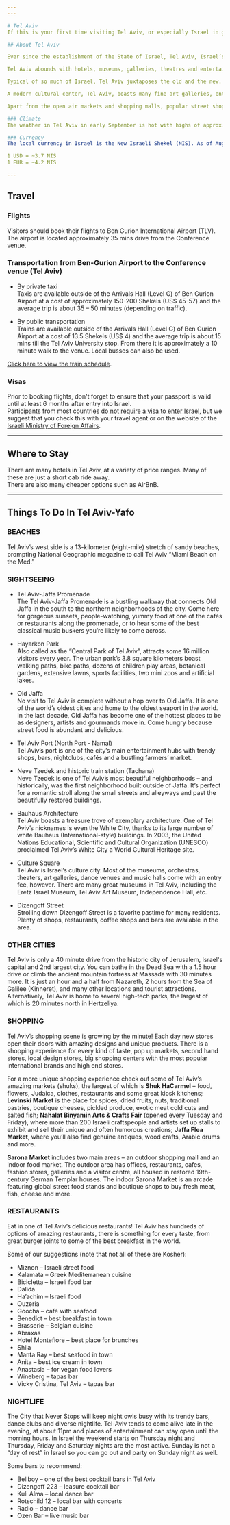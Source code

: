 ```yaml
---
---

# Tel Aviv 
If this is your first time visiting Tel Aviv, or especially Israel in general, you may be interested in some local information. 

## About Tel Aviv  

Ever since the establishment of the State of Israel, Tel Aviv, Israel’s largest city, has served as the financial, entertainment, and cultural center of the country. Founded in 1909 and built on the sand dunes that stretch northward from the old city of Jaffa, Tel Aviv lies on a beautiful beach strip of the Mediterranean.   

Tel Aviv abounds with hotels, museums, galleries, theatres and entertainment venues, markets, shopping malls, restaurants, bars and outdoor cafes, all bustling with nonstop active day and night.   

Typical of so much of Israel, Tel Aviv juxtaposes the old and the new. The old port of Jaffa, with its colorful artists’ quarter and flea market, reflects the special atmosphere of ancient times, while the modern hotels, skyscrapers and busy shopping malls, portray the brisk vibrant city life.   

A modern cultural center, Tel Aviv, boasts many fine art galleries, entertainment centers and museums like the multi-media at the Jewish Diaspora Museum. The world famous Israel Philharmonic Orchestra performs at the Mann Auditorium, next to Israel’s Habima National Theater. The Golda Meir Center for Performing Arts is home to Israel opera, dance companies, theater companies and concerts, and the Suzanne Dellal Dance Center, situated in the old Neve Zedek Quarter of the city, offers exciting programs.   

Apart from the open air markets and shopping malls, popular street shopping areas like the bohemian Sheinkin Street and Neve Zedek, portray the newest trends in fashion and styles. Tel Aviv is a perfect choice for international visitors, and affords a great opportunity to enjoy the vibrant spirit of the city.   

### Climate 
The weather in Tel Aviv in early September is hot with highs of approx. 30°C during the day and lows of 20°C in the evening.

### Currency   
The local currency in Israel is the New Israeli Shekel (NIS). As of August, 2018:

1 USD = ~3.7 NIS
1 EUR = ~4.2 NIS

---
```


## Travel 

### Flights
Visitors should book their flights to Ben Gurion International Airport (TLV). The airport is located approximately 35 mins drive from the Conference venue.

### Transportation from Ben-Gurion Airport to the Conference venue (Tel Aviv)
- By private taxi   
Taxis are available outside of the Arrivals Hall (Level G) of Ben Gurion Airport at a cost of approximately 150-200 Shekels (US$ 45-57) and the average trip is about 35 – 50 minutes (depending on traffic).

- By public transportation   
Trains are available outside of the Arrivals Hall (Level G) of Ben Gurion Airport at a cost of 13.5 Shekels (US$ 4) and the average trip is about 15 mins till the Tel Aviv University stop. From there it is approximately a 10 minute walk to the venue. Local busses can also be used. 

[Click here to view the train schedule](http://www1.rail.co.il/EN/Pages/Homepage.aspx).

### Visas
Prior to booking flights, don't forget to ensure that your passport is valid until at least 6 months after entry into Israel.   
Participants from most countries [do not require a visa to enter Israel](https://en.wikipedia.org/wiki/Visa_policy_of_Israel), but we suggest that you check this with your travel agent or on the website of the [Israeli Ministry of Foreign Affairs](http://www.mfa.gov.il/mfa/consularservices/pages/visas.aspx).

--- 

## Where to Stay

There are many hotels in Tel Aviv, at a variety of price ranges. Many of these are just a short cab ride away.  
There are also many cheaper options such as AirBnB. 

---

## Things To Do In Tel Aviv-Yafo

### BEACHES
Tel Aviv’s west side is a 13-kilometer (eight-mile) stretch of sandy beaches, prompting National Geographic magazine to call Tel Aviv “Miami Beach on the Med.”

### SIGHTSEEING
- Tel Aviv-Jaffa Promenade   
The Tel Aviv-Jaffa Promenade is a bustling walkway that connects Old Jaffa in the south to the northern neighborhoods of the city. Come here for gorgeous sunsets, people-watching, yummy food at one of the cafés or restaurants along the promenade, or to hear some of the best classical music buskers you’re likely to come across.

- Hayarkon Park   
Also called as the “Central Park of Tel Aviv”, attracts some 16 million visitors every year. The urban park’s 3.8 square kilometers boast walking paths, bike paths, dozens of children play areas, botanical gardens, extensive lawns, sports facilities, two mini zoos and artificial lakes.

- Old Jaffa   
No visit to Tel Aviv is complete without a hop over to Old Jaffa. It is one of the world’s oldest cities and home to the oldest seaport in the world. In the last decade, Old Jaffa has become one of the hottest places to be as designers, artists and gourmands move in. Come hungry because street food is abundant and delicious.

- Tel Aviv Port (North Port - Namal)   
Tel Aviv’s port is one of the city’s main entertainment hubs with trendy shops, bars, nightclubs, cafés and a bustling farmers’ market.

- Neve Tzedek and historic train station (Tachana)   
Neve Tzedek is one of Tel Aviv’s most beautiful neighborhoods – and historically, was the first neighborhood built outside of Jaffa. It’s perfect for a romantic stroll along the small streets and alleyways and past the beautifully restored buildings.

- Bauhaus Architecture   
Tel Aviv boasts a treasure trove of exemplary architecture. One of Tel Aviv’s nicknames is even the White City, thanks to its large number of white Bauhaus (International-style) buildings. In 2003, the United Nations Educational, Scientific and Cultural Organization (UNESCO) proclaimed Tel Aviv’s White City a World Cultural Heritage site.

- Culture Square   
Tel Aviv is Israel’s culture city. Most of the museums, orchestras, theaters, art galleries, dance venues and music halls come with an entry fee, however. There are many great museums in Tel Aviv, including the Eretz Israel Museum, Tel Aviv Art Museum, Independence Hall, etc.

- Dizengoff Street   
Strolling down Dizengoff Street is a favorite pastime for many residents. Plenty of shops, restaurants, coffee shops and bars are available in the area. 

### OTHER CITIES
Tel Aviv is only a 40 minute drive from the historic city of Jerusalem, Israel's capital and 2nd largest city. You can bathe in the Dead Sea with a 1.5 hour drive or climb the ancient mountain fortress at Massada with 30 minutes more. It is just an hour and a half from Nazareth, 2 hours from the Sea of Galilee (Kinneret), and many other locations and tourist attractions.   
Alternatively, Tel Aviv is home to several high-tech parks, the largest of which is 20 minutes north in Hertzeliya. 


### SHOPPING
Tel Aviv’s shopping scene is growing by the minute! Each day new stores open their doors with amazing designs and unique products. There is a shopping experience for every kind of taste, pop up markets, second hand stores, local design stores, big shopping centers with the most popular international brands and high end stores.

For a more unique shopping experience check out some of Tel Aviv’s amazing markets (shuks), the largest of which is **Shuk HaCarmel** – food, flowers, Judaica, clothes, restaurants and some great kiosk kitchens; **Levinski Market** is the place for spices, dried fruits, nuts, traditional pastries, boutique cheeses, pickled produce, exotic meat cold cuts and salted fish; **Nahalat Binyamin Arts & Crafts Fair** (opened every Tuesday and Friday), where more than 200 Israeli craftspeople and artists set up stalls to exhibit and sell their unique and often humorous creations; **Jaffa Flea Market**, where you’ll also find genuine antiques, wood crafts, Arabic drums and more.

**Sarona Market** includes two main areas – an outdoor shopping mall and an indoor food market. The outdoor area has offices, restaurants, cafes, fashion stores, galleries and a visitor centre, all housed in restored 19th-century German Templar houses. The indoor Sarona Market is an arcade featuring global street food stands and boutique shops to buy fresh meat, fish, cheese and more.

### RESTAURANTS
Eat in one of Tel Aviv’s delicious restaurants! Tel Aviv has hundreds of options of amazing restaurants, there is something for every taste, from great burger joints to some of the best breakfast in the world.

Some of our suggestions (note that not all of these are Kosher):

- Miznon – Israeli street food
- Kalamata – Greek Mediterranean cuisine
- Bicicletta – Israeli food bar
- Dalida
- Ha’achim – Israeli food
- Ouzeria
- Goocha – café with seafood
- Benedict – best breakfast in town
- Brasserie – Belgian cuisine
- Abraxas
- Hotel Montefiore – best place for brunches
- Shila
- Manta Ray – best seafood in town
- Anita – best ice cream in town
- Anastasia – for vegan food lovers
- Wineberg – tapas bar
- Vicky Cristina, Tel Aviv – tapas bar  

### NIGHTLIFE  
The City that Never Stops will keep night owls busy with its trendy bars, dance clubs and diverse nightlife. Tel-Aviv tends to come alive late in the evening, at about 11pm and places of entertainment can stay open until the morning hours. In Israel the weekend starts on Thursday night and Thursday, Friday and Saturday nights are the most active. Sunday is not a “day of rest” in Israel so you can go out and party on Sunday night as well.

Some bars to recommend:

- Bellboy – one of the best cocktail bars in Tel Aviv
- Dizengoff 223 – leasure cocktail bar
- Kuli Alma – local dance bar
- Rotschild 12 – local bar with concerts
- Radio – dance bar
- Ozen Bar – live music bar

